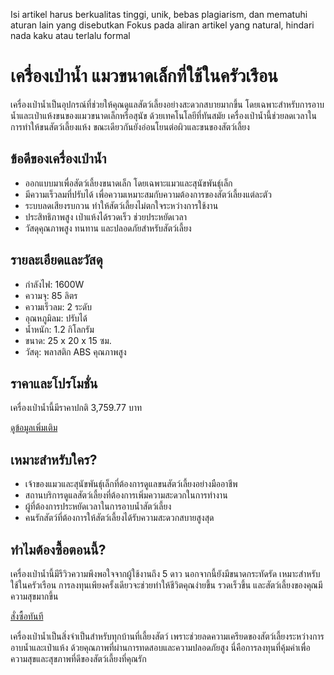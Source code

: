 Isi artikel harus berkualitas tinggi, unik, bebas plagiarism, dan mematuhi aturan lain yang disebutkan
Fokus pada aliran artikel yang natural, hindari nada kaku atau terlalu formal  

# เครื่องเป่าน้ำ แมวขนาดเล็กที่ใช้ในครัวเรือน

เครื่องเป่าน้ำเป็นอุปกรณ์ที่ช่วยให้คุณดูแลสัตว์เลี้ยงอย่างสะดวกสบายมากขึ้น โดยเฉพาะสำหรับการอาบน้ำและเป่าแห้งขนของแมวขนาดเล็กหรือสุนัข ด้วยเทคโนโลยีที่ทันสมัย เครื่องเป่าน้ำนี้ช่วยลดเวลาในการทำให้ขนสัตว์เลี้ยงแห้ง ขณะเดียวกันยังอ่อนโยนต่อผิวและขนของสัตว์เลี้ยง

## ข้อดีของเครื่องเป่าน้ำ
- ออกแบบมาเพื่อสัตว์เลี้ยงขนาดเล็ก โดยเฉพาะแมวและสุนัขพันธุ์เล็ก
- มีความเร็วลมที่ปรับได้ เพื่อความเหมาะสมกับความต้องการของสัตว์เลี้ยงแต่ละตัว
- ระบบลดเสียงรบกวน ทำให้สัตว์เลี้ยงไม่ตกใจระหว่างการใช้งาน
- ประสิทธิภาพสูง เป่าแห้งได้รวดเร็ว ช่วยประหยัดเวลา
- วัสดุคุณภาพสูง ทนทาน และปลอดภัยสำหรับสัตว์เลี้ยง

## รายละเอียดและวัสดุ
- กำลังไฟ: 1600W
- ความจุ: 85 ลิตร
- ความเร็วลม: 2 ระดับ
- อุณหภูมิลม: ปรับได้
- น้ำหนัก: 1.2 กิโลกรัม
- ขนาด: 25 x 20 x 15 ซม.
- วัสดุ: พลาสติก ABS คุณภาพสูง

## ราคาและโปรโมชั่น
เครื่องเป่าน้ำนี้มีราคาปกติ 3,759.77 บาท 

<div class="flex justify-center my-2">
  <a href="https://buy.csgad.com/oBLd94G" rel="nofollow sponsored" target="_blank" class="py-2 px-4 rounded-md text-white font-semibold bg-gradient-to-r from-[#f73c22] to-[#ff7b48]">ดูข้อมูลเพิ่มเติม</a>
</div>

## เหมาะสำหรับใคร?
- เจ้าของแมวและสุนัขพันธุ์เล็กที่ต้องการดูแลขนสัตว์เลี้ยงอย่างมืออาชีพ
- สถานบริการดูแลสัตว์เลี้ยงที่ต้องการเพิ่มความสะดวกในการทำงาน
- ผู้ที่ต้องการประหยัดเวลาในการอาบน้ำสัตว์เลี้ยง
- คนรักสัตว์ที่ต้องการให้สัตว์เลี้ยงได้รับความสะดวกสบายสูงสุด

## ทำไมต้องซื้อตอนนี้?
เครื่องเป่าน้ำนี้มีรีวิวความพึงพอใจจากผู้ใช้งานถึง 5 ดาว นอกจากนี้ยังมีขนาดกระทัดรัด เหมาะสำหรับใช้ในครัวเรือน การลงทุนเพียงครั้งเดียวจะช่วยทำให้ชีวิตคุณง่ายขึ้น รวดเร็วขึ้น และสัตว์เลี้ยงของคุณมีความสุขมากขึ้น

<div class="flex justify-center my-2">
  <a href="https://buy.csgad.com/oBLd94G" rel="nofollow sponsored" target="_blank" class="py-2 px-4 rounded-md text-white font-semibold bg-gradient-to-r from-[#f73c22] to-[#ff7b48]">สั่งซื้อทันที</a>
</div>

เครื่องเป่าน้ำเป็นสิ่งจำเป็นสำหรับทุกบ้านที่เลี้ยงสัตว์ เพราะช่วยลดความเครียดของสัตว์เลี้ยงระหว่างการอาบน้ำและเป่าแห้ง ด้วยคุณภาพที่ผ่านการทดสอบและความปลอดภัยสูง นี่คือการลงทุนที่คุ้มค่าเพื่อความสุขและสุขภาพที่ดีของสัตว์เลี้ยงที่คุณรัก